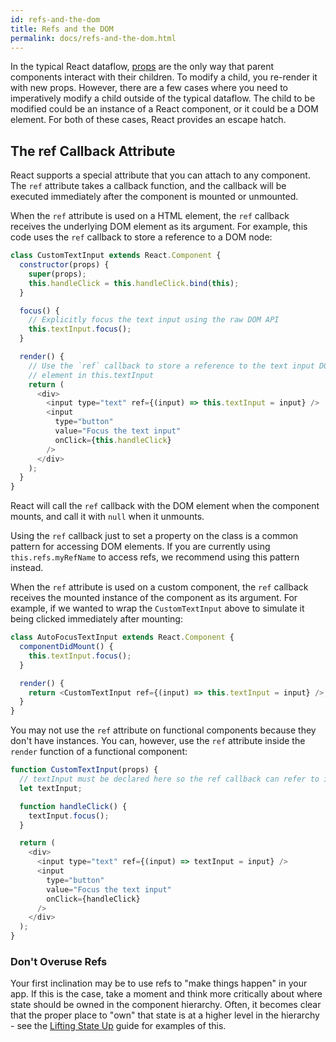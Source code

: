 ```yaml
---
id: refs-and-the-dom
title: Refs and the DOM
permalink: docs/refs-and-the-dom.html
---
```


In the typical React dataflow, [props](/react/docs/components-and-props.html) are the only way that parent components interact with their children. To modify a child, you re-render it with new props. However, there are a few cases where you need to imperatively modify a child outside of the typical dataflow. The child to be modified could be an instance of a React component, or it could be a DOM element. For both of these cases, React provides an escape hatch.

## The ref Callback Attribute

React supports a special attribute that you can attach to any component. The `ref` attribute takes a callback function, and the callback will be executed immediately after the component is mounted or unmounted.

When the `ref` attribute is used on a HTML element, the `ref` callback receives the underlying DOM element as its argument. For example, this code uses the `ref` callback to store a reference to a DOM node:

```javascript
class CustomTextInput extends React.Component {
  constructor(props) {
    super(props);
    this.handleClick = this.handleClick.bind(this);
  }

  focus() {
    // Explicitly focus the text input using the raw DOM API
    this.textInput.focus();
  }

  render() {
    // Use the `ref` callback to store a reference to the text input DOM
    // element in this.textInput
    return (
      <div>
        <input type="text" ref={(input) => this.textInput = input} />
        <input
          type="button"
          value="Focus the text input"
          onClick={this.handleClick}
        />
      </div>
    );
  }
}
```

React will call the `ref` callback with the DOM element when the component mounts, and call it with `null` when it unmounts.

Using the `ref` callback just to set a property on the class is a common pattern for accessing DOM elements. If you are currently using `this.refs.myRefName` to access refs, we recommend using this pattern instead.

When the `ref` attribute is used on a custom component, the `ref` callback receives the mounted instance of the component as its argument. For example, if we wanted to wrap the `CustomTextInput` above to simulate it being clicked immediately after mounting:

```javascript
class AutoFocusTextInput extends React.Component {
  componentDidMount() {
    this.textInput.focus();
  }

  render() {
    return <CustomTextInput ref={(input) => this.textInput = input} />;
  }
}
```

You may not use the `ref` attribute on functional components because they don't have instances. You can, however, use the `ref` attribute inside the `render` function of a functional component:

```javascript
function CustomTextInput(props) {
  // textInput must be declared here so the ref callback can refer to it
  let textInput;

  function handleClick() {
    textInput.focus();
  }

  return (
    <div>
      <input type="text" ref={(input) => textInput = input} />
      <input
        type="button"
        value="Focus the text input"
        onClick={handleClick}
      />
    </div>
  );  
}
```

### Don't Overuse Refs

Your first inclination may be to use refs to "make things happen" in your app. If this is the case, take a moment and think more critically about where state should be owned in the component hierarchy. Often, it becomes clear that the proper place to "own" that state is at a higher level in the hierarchy - see the [Lifting State Up](/react/docs/lifting-state-up.html) guide for examples of this.
